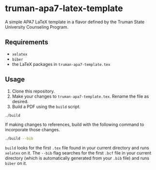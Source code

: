 # truman-apa7-latex-template

A simple APA7 LaTeX template in a flavor defined by the Truman State University Counseling Program.

## Requirements

* `xelatex`
* `biber`
* the LaTeX packages in `truman-apa7-template.tex`

## Usage

1. Clone this repository.
2. Make your changes to `truman-apa7-template.tex`. Rename the file as desired.
3. Build a PDF using the `build` script.
  ```bash
  ./build
  ```
  If making changes to references, build with the following command to incorporate those changes.
  ```bash
  ./build --bib
  ```

`build` looks for the first `.tex` file found in your current directory and runs `xelatex` on it.
The `--bib` flag searches for the first `.bcf` file in your current directory (which is
automatically generated from your `.bib` file) and runs `biber` on it.
